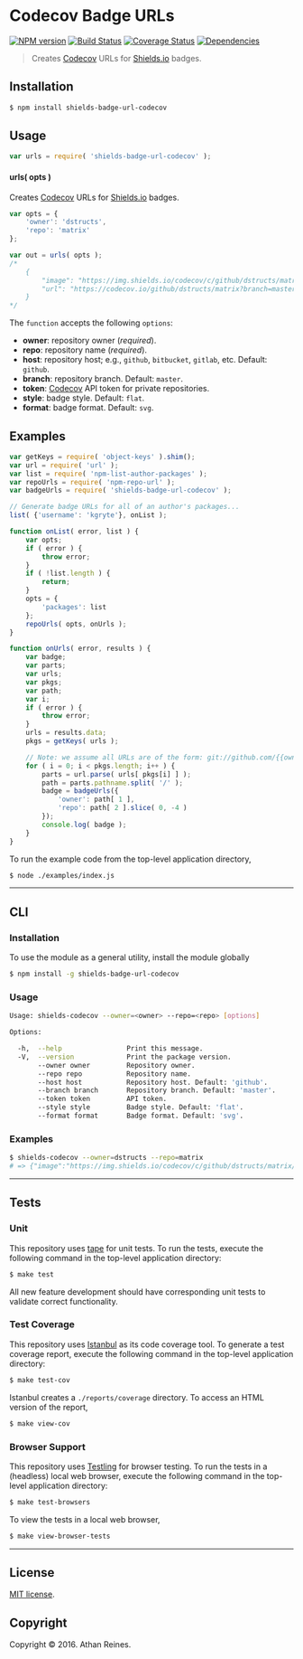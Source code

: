 Codecov Badge URLs
===
[![NPM version][npm-image]][npm-url] [![Build Status][build-image]][build-url] [![Coverage Status][coverage-image]][coverage-url] [![Dependencies][dependencies-image]][dependencies-url]

> Creates [Codecov][codecov] URLs for [Shields.io][shields] badges.


## Installation

``` bash
$ npm install shields-badge-url-codecov
```


## Usage

``` javascript
var urls = require( 'shields-badge-url-codecov' );
```

#### urls( opts )

Creates [Codecov][codecov] URLs for [Shields.io][shields] badges.

``` javascript
var opts = {
	'owner': 'dstructs',
	'repo': 'matrix'
};

var out = urls( opts );
/*
	{
		"image": "https://img.shields.io/codecov/c/github/dstructs/matrix/master.svg?style=flat",
		"url": "https://codecov.io/github/dstructs/matrix?branch=master"
	}
*/ 
```

The `function` accepts the following `options`:
*	__owner__: repository owner (*required*).
*	__repo__: repository name (*required*).
*	__host__: repository host; e.g., `github`, `bitbucket`, `gitlab`, etc. Default: `github`.
*	__branch__: repository branch. Default: `master`.
*	__token__: [Codecov][codecov] API token for private repositories.
*	__style__: badge style. Default: `flat`.
*	__format__: badge format. Default: `svg`.


## Examples

``` javascript
var getKeys = require( 'object-keys' ).shim();
var url = require( 'url' );
var list = require( 'npm-list-author-packages' );
var repoUrls = require( 'npm-repo-url' );
var badgeUrls = require( 'shields-badge-url-codecov' );

// Generate badge URLs for all of an author's packages...
list( {'username': 'kgryte'}, onList );

function onList( error, list ) {
	var opts;
	if ( error ) {
		throw error;
	}
	if ( !list.length ) {
		return;
	}
	opts = {
		'packages': list
	};
	repoUrls( opts, onUrls );
}

function onUrls( error, results ) {
	var badge;
	var parts;
	var urls;
	var pkgs;
	var path;
	var i;
	if ( error ) {
		throw error;
	}
	urls = results.data;
	pkgs = getKeys( urls );

	// Note: we assume all URLs are of the form: git://github.com/{{owner}}/{{repo}}.git
	for ( i = 0; i < pkgs.length; i++ ) {
		parts = url.parse( urls[ pkgs[i] ] );
		path = parts.pathname.split( '/' );
		badge = badgeUrls({
			'owner': path[ 1 ],
			'repo': path[ 2 ].slice( 0, -4 )
		});
		console.log( badge );
	}
}
```

To run the example code from the top-level application directory,

``` bash
$ node ./examples/index.js
```


---
## CLI

### Installation

To use the module as a general utility, install the module globally

``` bash
$ npm install -g shields-badge-url-codecov
```


### Usage

``` bash
Usage: shields-codecov --owner=<owner> --repo=<repo> [options]

Options:

  -h,  --help                Print this message.
  -V,  --version             Print the package version.
       --owner owner         Repository owner.
       --repo repo           Repository name.
       --host host           Repository host. Default: 'github'.
       --branch branch       Repository branch. Default: 'master'.
       --token token         API token.
       --style style         Badge style. Default: 'flat'.
       --format format       Badge format. Default: 'svg'.
```


### Examples

``` bash
$ shields-codecov --owner=dstructs --repo=matrix
# => {"image":"https://img.shields.io/codecov/c/github/dstructs/matrix/master.svg?style=flat","url":"https://codecov.io/github/dstructs/matrix?branch=master"}
```


---
## Tests

### Unit

This repository uses [tape][tape] for unit tests. To run the tests, execute the following command in the top-level application directory:

``` bash
$ make test
```

All new feature development should have corresponding unit tests to validate correct functionality.


### Test Coverage

This repository uses [Istanbul][istanbul] as its code coverage tool. To generate a test coverage report, execute the following command in the top-level application directory:

``` bash
$ make test-cov
```

Istanbul creates a `./reports/coverage` directory. To access an HTML version of the report,

``` bash
$ make view-cov
```


### Browser Support

This repository uses [Testling][testling] for browser testing. To run the tests in a (headless) local web browser, execute the following command in the top-level application directory:

``` bash
$ make test-browsers
```

To view the tests in a local web browser,

``` bash
$ make view-browser-tests
```

<!-- [![browser support][browsers-image]][browsers-url] -->


---
## License

[MIT license](http://opensource.org/licenses/MIT).


## Copyright

Copyright &copy; 2016. Athan Reines.


[npm-image]: http://img.shields.io/npm/v/shields-badge-url-codecov.svg
[npm-url]: https://npmjs.org/package/shields-badge-url-codecov

[build-image]: http://img.shields.io/travis/kgryte/shields-badge-url-codecov/master.svg
[build-url]: https://travis-ci.org/kgryte/shields-badge-url-codecov

[coverage-image]: https://img.shields.io/codecov/c/github/kgryte/shields-badge-url-codecov/master.svg
[coverage-url]: https://codecov.io/github/kgryte/shields-badge-url-codecov?branch=master

[dependencies-image]: http://img.shields.io/david/kgryte/shields-badge-url-codecov.svg
[dependencies-url]: https://david-dm.org/kgryte/shields-badge-url-codecov

[dev-dependencies-image]: http://img.shields.io/david/dev/kgryte/shields-badge-url-codecov.svg
[dev-dependencies-url]: https://david-dm.org/dev/kgryte/shields-badge-url-codecov

[github-issues-image]: http://img.shields.io/github/issues/kgryte/shields-badge-url-codecov.svg
[github-issues-url]: https://github.com/kgryte/shields-badge-url-codecov/issues

[tape]: https://github.com/substack/tape
[istanbul]: https://github.com/gotwarlost/istanbul
[testling]: https://ci.testling.com
[codecov]: https://codecov.io
[shields]: http://shields.io/
